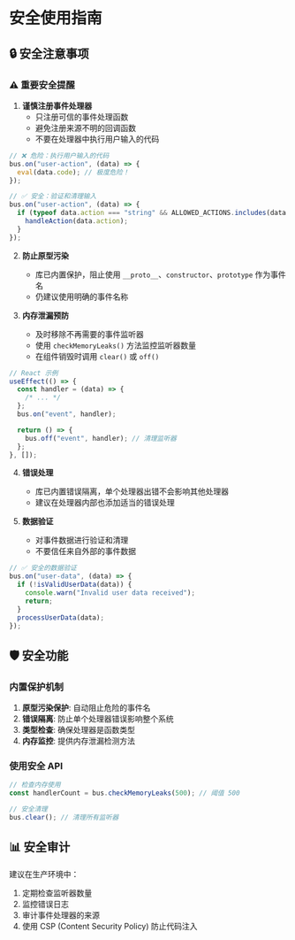# 安全使用指南

## 🔒 安全注意事项

### ⚠️ 重要安全提醒

1. **谨慎注册事件处理器**
   - 只注册可信的事件处理函数
   - 避免注册来源不明的回调函数
   - 不要在处理器中执行用户输入的代码

```typescript
// ❌ 危险：执行用户输入的代码
bus.on("user-action", (data) => {
  eval(data.code); // 极度危险！
});

// ✅ 安全：验证和清理输入
bus.on("user-action", (data) => {
  if (typeof data.action === "string" && ALLOWED_ACTIONS.includes(data.action)) {
    handleAction(data.action);
  }
});
```

2. **防止原型污染**

   - 库已内置保护，阻止使用 `__proto__`、`constructor`、`prototype` 作为事件名
   - 仍建议使用明确的事件名称

3. **内存泄漏预防**
   - 及时移除不再需要的事件监听器
   - 使用 `checkMemoryLeaks()` 方法监控监听器数量
   - 在组件销毁时调用 `clear()` 或 `off()`

```typescript
// React 示例
useEffect(() => {
  const handler = (data) => {
    /* ... */
  };
  bus.on("event", handler);

  return () => {
    bus.off("event", handler); // 清理监听器
  };
}, []);
```

4. **错误处理**

   - 库已内置错误隔离，单个处理器出错不会影响其他处理器
   - 建议在处理器内部也添加适当的错误处理

5. **数据验证**
   - 对事件数据进行验证和清理
   - 不要信任来自外部的事件数据

```typescript
// ✅ 安全的数据验证
bus.on("user-data", (data) => {
  if (!isValidUserData(data)) {
    console.warn("Invalid user data received");
    return;
  }
  processUserData(data);
});
```

## 🛡️ 安全功能

### 内置保护机制

1. **原型污染保护**: 自动阻止危险的事件名
2. **错误隔离**: 防止单个处理器错误影响整个系统
3. **类型检查**: 确保处理器是函数类型
4. **内存监控**: 提供内存泄漏检测方法

### 使用安全 API

```typescript
// 检查内存使用
const handlerCount = bus.checkMemoryLeaks(500); // 阈值 500

// 安全清理
bus.clear(); // 清理所有监听器
```

## 📊 安全审计

建议在生产环境中：

1. 定期检查监听器数量
2. 监控错误日志
3. 审计事件处理器的来源
4. 使用 CSP (Content Security Policy) 防止代码注入
